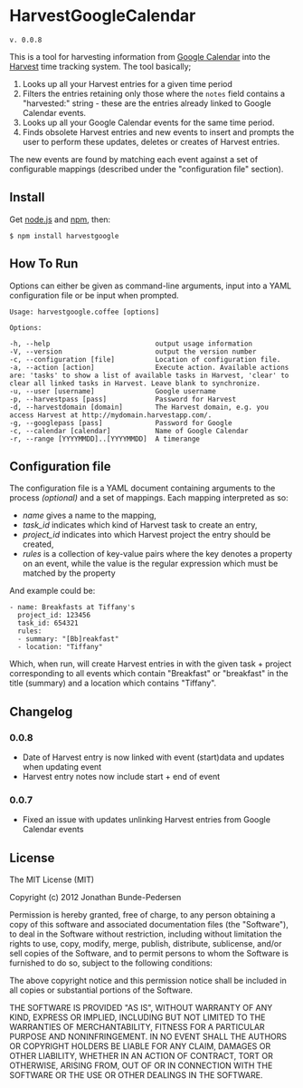 # HarvestGoogleCalendar

`v. 0.0.8`

This is a tool for harvesting information from [Google Calendar](http://google.com/calendar) into the [Harvest](http://www.getharvest.com/) time tracking system. The tool basically;

 1. Looks up all your Harvest entries for a given time period
 2. Filters the entries retaining only those where the `notes` field contains a "harvested:<eventid>" string - these are the entries already linked to Google Calendar events.
 3. Looks up all your Google Calendar events for the same time period.
 4. Finds obsolete Harvest entries and new events to insert and prompts the user to perform these updates, deletes or creates of Harvest entries.

The new events are found by matching each event against a set of configurable mappings (described under the "configuration file" section).

## Install

Get [node.js](https://github.com/joyent/node/wiki/Installing-Node.js-via-package-manager) and [npm](http://npmjs.org/), then:

    $ npm install harvestgoogle

## How To Run

Options can either be given as command-line arguments, input into a YAML configuration file or be input when prompted.
  
    Usage: harvestgoogle.coffee [options]

    Options:

    -h, --help                          output usage information
    -V, --version                       output the version number
    -c, --configuration [file]          Location of configuration file.
    -a, --action [action]               Execute action. Available actions are: 'tasks' to show a list of available tasks in Harvest, 'clear' to clear all linked tasks in Harvest. Leave blank to synchronize.
    -u, --user [username]               Google username
    -p, --harvestpass [pass]            Password for Harvest
    -d, --harvestdomain [domain]        The Harvest domain, e.g. you access Harvest at http://mydomain.harvestapp.com/.
    -g, --googlepass [pass]             Password for Google
    -c, --calendar [calendar]           Name of Google Calendar
    -r, --range [YYYYMMDD]..[YYYYMMDD]  A timerange

## Configuration file

The configuration file is a YAML document containing arguments to the process *(optional)* and a set of mappings.
Each mapping interpreted as so:

 * *name* gives a name to the mapping,
 * *task_id* indicates which kind of Harvest task to create an entry,
 * *project_id* indicates into which Harvest project the entry should be created,
 * *rules* is a collection of key-value pairs where the key denotes a property on an event, while the value is the regular expression which must be matched by the property

And example could be:

    - name: Breakfasts at Tiffany's
      project_id: 123456
      task_id: 654321
      rules: 
      - summary: "[Bb]reakfast"
      - location: "Tiffany"

Which, when run, will create Harvest entries in with the given task + project corresponding to all events which contain "Breakfast" or "breakfast" in the title (summary) and a location which contains "Tiffany".

## Changelog

### 0.0.8

 * Date of Harvest entry is now linked with event (start)data and updates when updating event
 * Harvest entry notes now include start + end of event

### 0.0.7

 * Fixed an issue with updates unlinking Harvest entries from Google Calendar events

## License

The MIT License (MIT)

Copyright (c) 2012 Jonathan Bunde-Pedersen

Permission is hereby granted, free of charge, to any person obtaining a copy of this software and associated documentation files (the "Software"), to deal in the Software without restriction, including without limitation the rights to use, copy, modify, merge, publish, distribute, sublicense, and/or sell copies of the Software, and to permit persons to whom the Software is furnished to do so, subject to the following conditions:

The above copyright notice and this permission notice shall be included in all copies or substantial portions of the Software.

THE SOFTWARE IS PROVIDED "AS IS", WITHOUT WARRANTY OF ANY KIND, EXPRESS OR IMPLIED, INCLUDING BUT NOT LIMITED TO THE WARRANTIES OF MERCHANTABILITY, FITNESS FOR A PARTICULAR PURPOSE AND NONINFRINGEMENT. IN NO EVENT SHALL THE AUTHORS OR COPYRIGHT HOLDERS BE LIABLE FOR ANY CLAIM, DAMAGES OR OTHER LIABILITY, WHETHER IN AN ACTION OF CONTRACT, TORT OR OTHERWISE, ARISING FROM, OUT OF OR IN CONNECTION WITH THE SOFTWARE OR THE USE OR OTHER DEALINGS IN THE SOFTWARE.